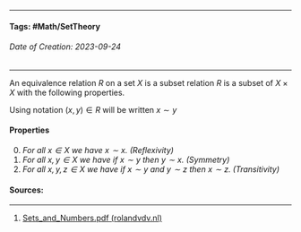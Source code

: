 __________________________________________________________________________
#### **Tags:** #Math/SetTheory 
###### *Date of Creation: 2023-09-24*
__________________________________________________________________________

An equivalence relation $R$ on a set $X$ is a subset relation $R$ is a subset of $X \times X$ with the following properties. 

Using notation $(x, y) \in R$ will be written $x \sim y$
#### Properties
0. *For all $x \in X$ we have $x \sim x$. (Reflexivity)*
1. *For all $x,y \in X$ we have if $x \sim y$ then $y \sim x$. (Symmetry)*
2. *For all $x,y,z \in X$ we have if $x \sim y$ and $y \sim z$ then $x \sim z$. (Transitivity)*
#### Sources:
__________________________________________________________________________
1. [Sets_and_Numbers.pdf (rolandvdv.nl)](https://www.rolandvdv.nl/Sets_and_Numbers.pdf)